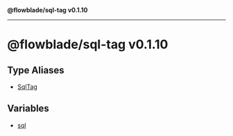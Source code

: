 **@flowblade/sql-tag v0.1.10**

***

# @flowblade/sql-tag v0.1.10

## Type Aliases

- [SqlTag](type-aliases/SqlTag.md)

## Variables

- [sql](variables/sql.md)
